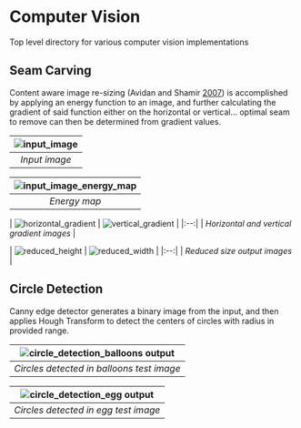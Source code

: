 # Computer Vision

Top level directory for various computer vision implementations

## Seam Carving

Content aware image re-sizing (Avidan and Shamir [2007](http://graphics.cs.cmu.edu/courses/15-463/2012_fall/hw/proj3-seamcarving/imret.pdf)) is accomplished by applying an energy function to an image, and further calculating the gradient of said
function either on the horizontal or vertical... optimal seam to remove can then be determined from gradient values.

| ![input_image](./seam_carving/test_images/inputSeamCarvingPrague.jpg) |
|:--:| 
| *Input image* |

| ![input_image_energy_map](./seam_carving/output_prague/prague_energy_map.png) |
|:--:| 
| *Energy map* |

| ![horizontal_gradient](./seam_carving/output_prague/prague_cmem_horiz.png) | ![vertical_gradient](./seam_carving/output_prague/prague_cmem_vertical.png) |
|:--:| 
| *Horizontal and vertical gradient images* |

| ![reduced_height](./seam_carving/output_prague/outputReducedHeightPrague.png) | ![reduced_width](./seam_carving/output_prague/outputReduceWidthPrague.png) |
|:--:| 
| *Reduced size output images* |


## Circle Detection

Canny edge detector generates a binary image from the input, and then applies Hough Transform to detect
the centers of circles with radius in provided range. 

| ![circle_detection_balloons output](./circle_detection/balloons_detected.png) |
|:--:| 
| *Circles detected in balloons test image* |

| ![circle_detection_egg output](./circle_detection/egg_detected.png) |
|:--:| 
| *Circles detected in egg test image* |